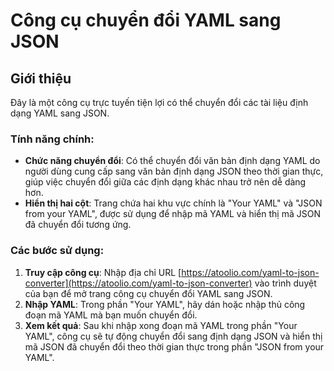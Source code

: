 # Công cụ chuyển đổi YAML sang JSON

## Giới thiệu

Đây là một công cụ trực tuyến tiện lợi có thể chuyển đổi các tài liệu định dạng YAML sang JSON.

### Tính năng chính:

* **Chức năng chuyển đổi**: Có thể chuyển đổi văn bản định dạng YAML do người dùng cung cấp sang văn bản định dạng JSON theo thời gian thực, giúp việc chuyển đổi giữa các định dạng khác nhau trở nên dễ dàng hơn.
* **Hiển thị hai cột**: Trang chứa hai khu vực chính là "Your YAML" và "JSON from your YAML", được sử dụng để nhập mã YAML và hiển thị mã JSON đã chuyển đổi tương ứng.

### Các bước sử dụng:

1. **Truy cập công cụ**: Nhập địa chỉ URL [https://atoolio.com/yaml-to-json-converter](https://atoolio.com/yaml-to-json-converter) vào trình duyệt của bạn để mở trang công cụ chuyển đổi YAML sang JSON.
2. **Nhập YAML**: Trong phần "Your YAML", hãy dán hoặc nhập thủ công đoạn mã YAML mà bạn muốn chuyển đổi.
3. **Xem kết quả**: Sau khi nhập xong đoạn mã YAML trong phần "Your YAML", công cụ sẽ tự động chuyển đổi sang định dạng JSON và hiển thị mã JSON đã chuyển đổi theo thời gian thực trong phần "JSON from your YAML".